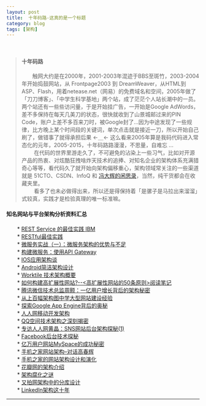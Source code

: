 ```yaml
---
layout: post  
title:  十年码路-这真的是一个标题  
category: blog  
tags: [架构]  
---
```

&emsp;&emsp;  
>####  十年码路  
>&emsp;&emsp;触网大约是在2000年，2001-2003年混迹于BBS至斑竹，2003-2004年开始捣鼓网站，从 Frontpage2003 到 DreamWeaver，从HTML到ASP、Flash，用着netease.net（网易）的免费域名和空间，2005年做了「刀刀博客」、「中学生科学基地」两个站，成了茫茫个人站长潮中的一员。两个站还有一些些访问量，于是开始挂广告，一开始是Google AdWords，差不多保持在每天几美刀的状态，很快就收到了山景城邮过来的PIN Code，账户上差不多百来刀时，被Google封了...因为中途发现了一些规律，比方晚上某个时间段的关键词，单次点击就是接近一刀，所以开始自己刷了，做错事了就得承担后果 ←＿← 这么看来2005年算是我码代码进入常态化的元年，2005-2015，十年码路路漫漫，不思量，自难忘 ...  
>&emsp;&emsp; 在代码的世界里游走久了，不可避免的沾染上一些习气，比如对开源产品的热衷、对炫酷狂拽啥炸天技术的追捧、对知名企业的架构体系充满猎奇心等等，看代码久了就开始向架构偏移重心，架构领域常关注的一些渠道就是 51CTO、CSDN、InfoQ 和 [冯大辉的闲思录](http://dbanotes.net/)，当然，纯干货都会在收藏夹里。  
>&emsp;&emsp; 看多了也未必做得出来，所以还是得保持着「是骡子是马拉出来溜溜」式较真，实践才是检验真理的唯一标准嘛。

####  知名网站与平台架构分析资料汇总  
&emsp;&emsp;*  [REST Service 的最佳实践 IBM](http://www.ibm.com/developerworks/cn/webservices/1101_mace_restservicePart1/1101_mace_restservicePart1.html)  
&emsp;&emsp;*  [RESTful最佳实践](http://arccode.net/2015/02/26/RESTful%E6%9C%80%E4%BD%B3%E5%AE%9E%E8%B7%B5/)  
&emsp;&emsp;*  [微服务实战（一）：微服务架构的优势与不足](http://dockone.io/article/394)  
&emsp;&emsp;*  [构建微服务：使用API Gateway](http://dockone.io/article/482)  
&emsp;&emsp;*  [IOS应用架构谈](http://casatwy.com/iosying-yong-jia-gou-tan-kai-pian.html)  
&emsp;&emsp;*  [Android简洁架构设计](http://blog.163.com/qqoowww@yeah/blog/static/1730939472015615114519709/)  
&emsp;&emsp;*  [Worktile 技术架构概要](https://worktile.com/tech/basic/the-worktile-tech-stack)  
&emsp;&emsp;*  [如何构建高扩展性网站?--<高扩展性网站的50条原则>阅读笔记](http://www.cnblogs.com/xing901022/p/4425124.html)  
&emsp;&emsp;*  [腾讯微信技术总监周颢：一亿用户增长背后的架构秘密](http://www.csdn.net/article/2012-05-15/2805581)  
&emsp;&emsp;*  [从上百幅架构图中学大型网站建设经验](http://www.kuqin.com/system-analysis/20111006/312585.html)  
&emsp;&emsp;*  [探索Google App Engine背后的奥秘](http://dbanotes.net/arch/google_app_engine_arch.html)  
&emsp;&emsp;*  [人人网移动开发架构](http://www.infoq.com/cn/articles/renren-mobile-arch)   
&emsp;&emsp;*  [QQ空间技术架构之深刻揭密](http://www.infoq.com/cn/articles/qzone-architecture)    
&emsp;&emsp;*  [专访人人网黄晶：SNS网站后台架构探秘(1)](http://developer.51cto.com/art/201009/224740.htm)  
&emsp;&emsp;*  [Facebook后台技术探秘](http://developer.51cto.com/art/201007/212296.htm)  
&emsp;&emsp;*  [亿万用户网站MySpace的成功秘密](http://developer.51cto.com/art/201007/212296.htm)  
&emsp;&emsp;*  [手机之家网站架构–对话高春辉](http://dbanotes.net/arch/imobile_web_arch_gaochunhui.html)    
&emsp;&emsp;*  [手机之家的网站架构设计和演化](http://www.cnblogs.com/realviv/articles/1883563.html)   
&emsp;&emsp;*  [花瓣网的架构介绍](http://www.infoq.com/cn/presentations/petals-network-architecture-introduced)  
&emsp;&emsp;*  [架构腐化之谜](http://www.infoq.com/cn/articles/cjz-architecture-corruption)  
&emsp;&emsp;*  [又拍网架构中的分库设计](http://www.infoq.com/cn/articles/yupoo-partition-database)  
&emsp;&emsp;*  [LinkedIn架构这十年](http://outofmemory.cn/wiki/linkedin-architecture)  
- - -
